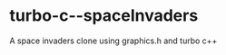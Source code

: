 turbo-c--spaceInvaders
======================

A space invaders clone using graphics.h and turbo c++ 
